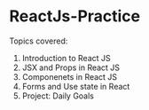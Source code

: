 # ReactJs-Practice
Topics covered:
1. Introduction to React JS
2. JSX and Props in React JS
3. Componenets in React JS
4. Forms and Use state in React
5. Project: Daily Goals

